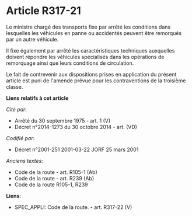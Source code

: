 # Article R317-21

Le ministre chargé des transports fixe par arrêté les conditions dans lesquelles les véhicules en panne ou accidentés peuvent
être remorqués par un autre véhicule.

Il fixe également par arrêté les caractéristiques techniques auxquelles doivent répondre les véhicules spécialisés dans les
opérations de remorquage ainsi que leurs conditions de circulation.

Le fait de contrevenir aux dispositions prises en application du présent article est puni de l'amende prévue pour les
contraventions de la troisième classe.

**Liens relatifs à cet article**

_Cité par_:

  - Arrêté du 30 septembre 1975 - art. 1 (V)
  - Décret n°2014-1273 du 30 octobre 2014 - art. (VD)

_Codifié par_:

  - Décret n°2001-251 2001-03-22 JORF 25 mars 2001

_Anciens textes_:

  - Code de la route - art. R105-1 (Ab)
  - Code de la route - art. R239 (Ab)
  - Code de la route R105-1, R239

**Liens**:

  - SPEC_APPLI: Code de la route. - art. R317-22 (V)
